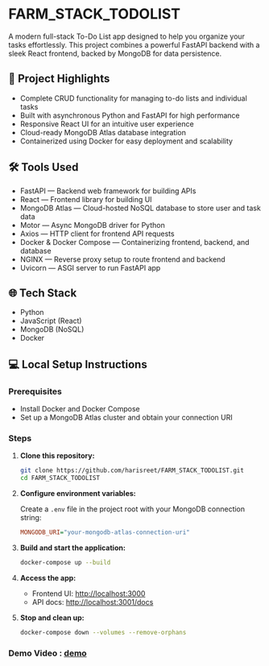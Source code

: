 # FARM_STACK_TODOLIST

A modern full-stack To-Do List app designed to help you organize your tasks effortlessly. This project combines a powerful FastAPI backend with a sleek React frontend, backed by MongoDB for data persistence.

## 🚀 Project Highlights

- Complete CRUD functionality for managing to-do lists and individual tasks  
- Built with asynchronous Python and FastAPI for high performance  
- Responsive React UI for an intuitive user experience  
- Cloud-ready MongoDB Atlas database integration  
- Containerized using Docker for easy deployment and scalability  

## 🛠️ Tools Used

- FastAPI — Backend web framework for building APIs  
- React — Frontend library for building UI  
- MongoDB Atlas — Cloud-hosted NoSQL database to store user and task data  
- Motor — Async MongoDB driver for Python  
- Axios — HTTP client for frontend API requests  
- Docker & Docker Compose — Containerizing frontend, backend, and database  
- NGINX — Reverse proxy setup to route frontend and backend  
- Uvicorn — ASGI server to run FastAPI app  

## 🌐 Tech Stack

- Python  
- JavaScript (React)  
- MongoDB (NoSQL)  
- Docker

## 💻 Local Setup Instructions

### Prerequisites

- Install Docker and Docker Compose  
- Set up a MongoDB Atlas cluster and obtain your connection URI  

### Steps

1. **Clone this repository:**

    ```bash
    git clone https://github.com/harisreet/FARM_STACK_TODOLIST.git
    cd FARM_STACK_TODOLIST
    ```

2. **Configure environment variables:**

    Create a `.env` file in the project root with your MongoDB connection string:

    ```ini
    MONGODB_URI="your-mongodb-atlas-connection-uri"
    ```

3. **Build and start the application:**

    ```bash
    docker-compose up --build
    ```

4. **Access the app:**

    - Frontend UI: [http://localhost:3000](http://localhost:3000)  
    - API docs: [http://localhost:3001/docs](http://localhost:3001/docs)  

5. **Stop and clean up:**

    ```bash
    docker-compose down --volumes --remove-orphans
    ```
### Demo Video : [demo](https://drive.google.com/file/d/15AgiJJf2wHoKGqvsX9OeGF6b9gW7inaK/view?usp=drive_link) 
